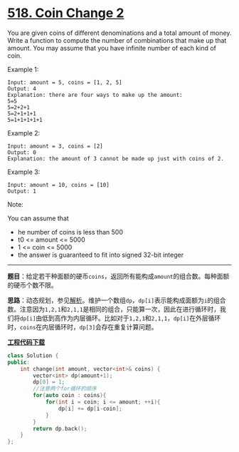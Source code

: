 # [518. Coin Change 2](https://leetcode.com/problems/coin-change-2/)

You are given coins of different denominations and a total amount of money. Write a function to compute the number of combinations that make up that amount. You may assume that you have infinite number of each kind of coin.

Example 1:

    Input: amount = 5, coins = [1, 2, 5]
    Output: 4
    Explanation: there are four ways to make up the amount:
    5=5
    5=2+2+1
    5=2+1+1+1
    5=1+1+1+1+1
Example 2:

    Input: amount = 3, coins = [2]
    Output: 0
    Explanation: the amount of 3 cannot be made up just with coins of 2.
Example 3:

    Input: amount = 10, coins = [10]
    Output: 1

Note:

You can assume that

- he number of coins is less than 500
- t0 <= amount <= 5000
- 1 <= coin <= 5000
- the answer is guaranteed to fit into signed 32-bit integer

-----

**题目**：给定若干种面额的硬币`coins`，返回所有能构成`amount`的组合数。每种面额的硬币个数不限。

**思路**：动态规划，参见[解析](https://leetcode.com/problems/coin-change-2/discuss/99212/Knapsack-problem-Java-solution-with-thinking-process-O(nm)-Time-and-O(m)-Space)。维护一个数组`dp`，`dp[i]`表示能构成面额为`i`的组合数。注意因为`1,2,1`和`2,1,1`是相同的组合，只能算一次，因此在进行循环时，我们将`dp[i]`由低到高作为内层循环。比如对于`1,2,1`和`2,1,1`，`dp[i]`在外层循环时，`coins`在内层循环时，`dp[3]`会存在重复计算问题。

[**工程代码下载**](https://github.com/abesft/leetcode)

```cpp
class Solution {
public:
    int change(int amount, vector<int>& coins) {
        vector<int> dp(amount+1);
        dp[0] = 1;
        //注意两个for循环的顺序
        for(auto coin : coins){
            for(int i = coin; i <= amount; ++i){
                dp[i] += dp[i-coin];
            }
        }
        return dp.back();
    }
};
```